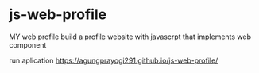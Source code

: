 # js-web-profile
MY web profile
build a profile website with javascrpt that implements web component


run aplication https://agungprayogi291.github.io/js-web-profile/
